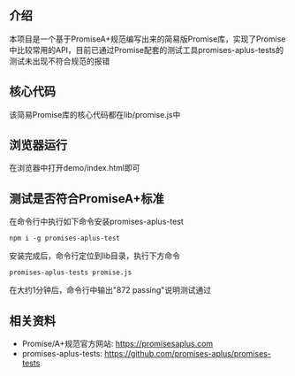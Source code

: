 ## 介绍
本项目是一个基于PromiseA+规范编写出来的简易版Promise库，实现了Promise中比较常用的API，目前已通过Promise配套的测试工具promises-aplus-tests的测试未出现不符合规范的报错


## 核心代码
该简易Promise库的核心代码都在lib/promise.js中


## 浏览器运行
在浏览器中打开demo/index.html即可


## 测试是否符合PromiseA+标准
在命令行中执行如下命令安装promises-aplus-test
```node
npm i -g promises-aplus-test
```

安装完成后，命令行定位到lib目录，执行下方命令
```node
promises-aplus-tests promise.js
```

在大约1分钟后，命令行中输出"872 passing"说明测试通过


## 相关资料
- Promise/A+规范官方网站: https://promisesaplus.com
- promises-aplus-tests: https://github.com/promises-aplus/promises-tests